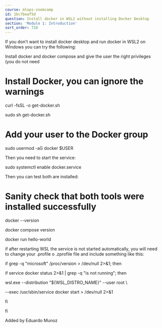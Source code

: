 ```yaml
---
course: mlops-zoomcamp
id: 1bc7beaf5d
question: Install docker in WSL2 without installing Docker Desktop
section: 'Module 1: Introduction'
sort_order: 710
---
```


If you don’t want to install docker desktop and run docker in WSL2 on Windows you can try the following:

Install docker and docker compose and give the user the right privileges (you do not need

# Install Docker, you can ignore the warnings

curl -fsSL -o get-docker.sh

sudo sh get-docker.sh

# Add your user to the Docker group

sudo usermod -aG docker $USER

Then you need to start the service:

sudo systemctl enable docker.service

Then you can test both are installed:

# Sanity check that both tools were installed successfully

docker --version

docker compose version

docker run hello-world

if after restarting WSL the service is not started automatically, you will need to change your .profile o .zprofile file and include something like this:

if grep -q "microsoft" /proc/version > /dev/null 2>&1; then

if service docker status 2>&1 | grep -q "is not running"; then

wsl.exe --distribution "${WSL_DISTRO_NAME}" --user root \

--exec /usr/sbin/service docker start > /dev/null 2>&1

fi

fi

Added by Eduardo Munoz

